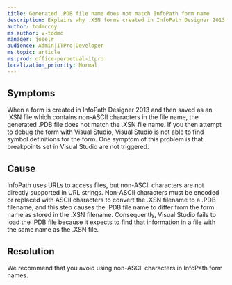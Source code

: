 ```yaml
---
title: Generated .PDB file name does not match InfoPath form name
description: Explains why .XSN forms created in InfoPath Designer 2013 do not match the generated .PDB files.
author: todmccoy
ms.author: v-todmc
manager: joselr
audience: Admin|ITPro|Developer
ms.topic: article
ms.prod: office-perpetual-itpro
localization_priority: Normal 
---
```

## Symptoms
When a form is created in InfoPath Designer 2013 and then saved as an .XSN file which contains non-ASCII characters in the file name, the generated .PDB file does not match the .XSN file name. If you then attempt to debug the form with Visual Studio, Visual Studio is not able to find symbol definitions for the form. One symptom of this problem is that breakpoints set in Visual Studio are not triggered.

## Cause
InfoPath uses URLs to access files, but non-ASCII characters are not directly supported in URL strings. Non-ASCII characters must be encoded or replaced with ASCII characters to convert the .XSN filename to a .PDB filename, and this step causes the .PDB file name to differ from the form name as stored in the .XSN filename. Consequently, Visual Studio fails to load the .PDB file because it expects to find that information in a file with the same name as the .XSN file.

## Resolution
We recommend that you avoid using non-ASCII characters in InfoPath form names.
